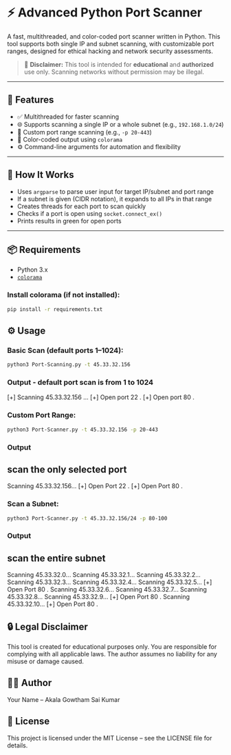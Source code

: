 # ⚡ Advanced Python Port Scanner

A fast, multithreaded, and color-coded port scanner written in Python. This tool supports both single IP and subnet scanning, with customizable port ranges, designed for ethical hacking and network security assessments.

> 🛑 **Disclaimer:** This tool is intended for **educational** and **authorized** use only. Scanning networks without permission may be illegal.

---

## 🚀 Features

- ✅ Multithreaded for faster scanning
- 🌐 Supports scanning a single IP or a whole subnet (e.g., `192.168.1.0/24`)
- 🔢 Custom port range scanning (e.g., `-p 20-443`)
- 🎨 Color-coded output using `colorama`
- ⚙️ Command-line arguments for automation and flexibility

---

## 🧠 How It Works

- Uses `argparse` to parse user input for target IP/subnet and port range
- If a subnet is given (CIDR notation), it expands to all IPs in that range
- Creates threads for each port to scan quickly
- Checks if a port is open using `socket.connect_ex()`
- Prints results in green for open ports

---

## 📦 Requirements

- Python 3.x
- [`colorama`](https://pypi.org/project/colorama/)

### Install colorama (if not installed):

```bash
pip install -r requirements.txt

```
## ⚙️ Usage

### Basic Scan (default ports 1–1024):
 ```bash
python3 Port-Scanning.py -t 45.33.32.156
```
### Output - default port scan is from 1 to 1024

[+] Scanning 45.33.32.156 ...
[+] Open port 22 .
[+] Open port 80 .

### Custom Port Range:
``` bash
python3 Port-Scanner.py -t 45.33.32.156 -p 20-443
```
### Output 
scan the only selected port 
---

Scanning 45.33.32.156...
[+] Open Port 22 .
[+] Open Port 80 .

### Scan a Subnet:
```bash 
python3 Port-Scanner.py -t 45.33.32.156/24 -p 80-100
```
### Output 
scan the entire subnet 
--- 
Scanning 45.33.32.0...
Scanning 45.33.32.1...
Scanning 45.33.32.2...
Scanning 45.33.32.3...
Scanning 45.33.32.4...
Scanning 45.33.32.5...
[+] Open Port 80 .
Scanning 45.33.32.6...
Scanning 45.33.32.7...
Scanning 45.33.32.8...
Scanning 45.33.32.9...
[+] Open Port 80 .
Scanning 45.33.32.10...
[+] Open Port 80 .

## 🔒 Legal Disclaimer
This tool is created for educational purposes only. You are responsible for complying with all applicable laws. The author assumes no liability for any misuse or damage caused.

## 👨‍💻 Author
Your Name – Akala Gowtham Sai Kumar

## 📄 License
This project is licensed under the MIT License – see the LICENSE file for details.